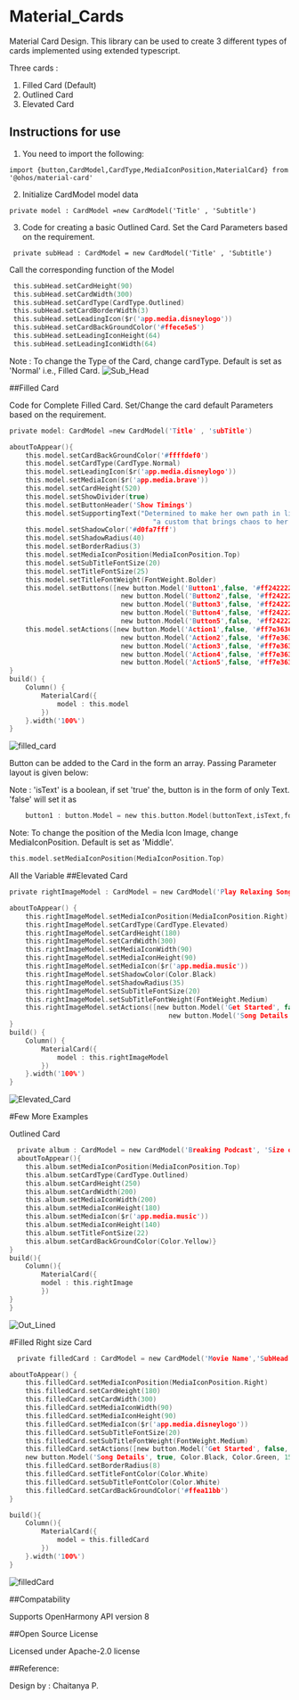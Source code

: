 # Material_Cards

Material Card Design. This library can be used to create 3 different types of cards implemented using extended typescript.

Three cards :

1. Filled Card (Default)
2. Outlined Card
3. Elevated Card

## Instructions for use


1. You need to import the following:

```ets
import {button,CardModel,CardType,MediaIconPosition,MaterialCard} from '@ohos/material-card'
```
2. Initialize CardModel model data

```
private model : CardModel =new CardModel('Title' , 'Subtitle')
```
3. Code for creating a basic Outlined Card. Set the Card Parameters based on the requirement.
```
 private subHead : CardModel = new CardModel('Title' , 'Subtitle')
```
Call the corresponding function of the Model

```c
 this.subHead.setCardHeight(90)
 this.subHead.setCardWidth(300)
 this.subHead.setCardType(CardType.Outlined)
 this.subHead.setCardBorderWidth(3)
 this.subHead.setLeadingIcon($r('app.media.disneylogo'))
 this.subHead.setCardBackGroundColor('#ffece5e5')
 this.subHead.setLeadingIconHeight(64)
 this.subHead.setLeadingIconWidth(64)
```
Note : To change the Type of the Card, change cardType. Default is set as 'Normal' i.e., Filled Card.
![Sub_Head](screenshots/subHead.png)

##Filled Card

Code for Complete Filled Card. Set/Change the card default Parameters based on the requirement. 
```c
private model: CardModel =new CardModel('Title' , 'subTitle')

aboutToAppear(){
    this.model.setCardBackGroundColor('#ffffdef0')
    this.model.setCardType(CardType.Normal)
    this.model.setLeadingIcon($r('app.media.disneylogo'))
    this.model.setMediaIcon($r('app.media.brave'))
    this.model.setCardHeight(520)
    this.model.setShowDivider(true)
    this.model.setButtonHeader('Show Timings')
    this.model.setSupportingText("Determined to make her own path in life, Princess Merida defies " +
                                    "a custom that brings chaos to her kingdom. Granted one wish, Merida ")
    this.model.setShadowColor('#d0fa7fff')
    this.model.setShadowRadius(40)
    this.model.setBorderRadius(3)
    this.model.setMediaIconPosition(MediaIconPosition.Top)
    this.model.setSubTitleFontSize(20)
    this.model.setTitleFontSize(25)
    this.model.setTitleFontWeight(FontWeight.Bolder)
    this.model.setButtons([new button.Model('Button1',false, '#ff242222', '#ffecc2ff', 15, ButtonType.Normal, 35, 100),
                            new button.Model('Button2',false, '#ff242222', '#ffecc2ff', 15, ButtonType.Capsule, 35, 100),
                            new button.Model('Button3',false, '#ff242222', '#ffecc2ff', 15, ButtonType.Capsule, 35, 100),
                            new button.Model('Button4',false, '#ff242222', '#ffecc2ff', 15, ButtonType.Capsule, 35, 100),
                            new button.Model('Button5',false, '#ff242222', '#ffecc2ff', 15, ButtonType.Capsule, 35, 100)])
    this.model.setActions([new button.Model('Action1',false, '#ff7e3636', '#fff3bb45', 15, ButtonType.Capsule, 30, 90),
                            new button.Model('Action2',false, '#ff7e3636', '#fff3bb45', 15, ButtonType.Capsule, 30, 90),
                            new button.Model('Action3',false, '#ff7e3636', '#fff3bb45', 15, ButtonType.Capsule, 30, 90),
                            new button.Model('Action4',false, '#ff7e3636', '#fff3bb45', 15, ButtonType.Capsule, 30, 90),
                            new button.Model('Action5',false, '#ff7e3636', '#fff3bb45', 15, ButtonType.Capsule, 30, 90),])
}
build() {
    Column() {
        MaterialCard({
            model : this.model
        })
    }.width('100%')
}
```
![filled_card](screenshots/filledCard.png)

Button can be added to the Card in the form an array. Passing Parameter layout is given below:

Note : 'isText'  is a boolean, if set 'true' the, button is in the form of only Text. 'false' will set it as 
```c
    button1 : button.Model = new this.button.Model(buttonText,isText,fontColor,buttonColor,fontSize,ButtonType,buttonHeight,buttonWidth)
```
Note: To change the position of the  Media Icon Image, change MediaIconPosition. Default is set as 'Middle'. 
```c
this.model.setMediaIconPosition(MediaIconPosition.Top) 
```
All the Variable
##Elevated Card 
```c
private rightImageModel : CardModel = new CardModel('Play Relaxing Songs', 'Song Name')

aboutToAppear() {
    this.rightImageModel.setMediaIconPosition(MediaIconPosition.Right)
    this.rightImageModel.setCardType(CardType.Elevated)
    this.rightImageModel.setCardHeight(180)
    this.rightImageModel.setCardWidth(300)
    this.rightImageModel.setMediaIconWidth(90)
    this.rightImageModel.setMediaIconHeight(90)
    this.rightImageModel.setMediaIcon($r('app.media.music'))
    this.rightImageModel.setShadowColor(Color.Black)
    this.rightImageModel.setShadowRadius(35)
    this.rightImageModel.setSubTitleFontSize(20)
    this.rightImageModel.setSubTitleFontWeight(FontWeight.Medium)
    this.rightImageModel.setActions([new button.Model('Get Started', false, Color.White, Color.Black, 15, ButtonType.Capsule,30, 110),
                                        new button.Model('Song Details', true, Color.Black, Color.Green, 15, ButtonType.Capsule, 30, 110)])
}
build() {
    Column() {
        MaterialCard({
            model : this.rightImageModel
        })
    }.width('100%')
}
```
![Elevated_Card](screenshots/ElevatedRightImage.png)

#Few More Examples

Outlined Card
```c
  private album : CardModel = new CardModel('Breaking Podcast', 'Size of Song')
  aboutToAppear(){
    this.album.setMediaIconPosition(MediaIconPosition.Top)
    this.album.setCardType(CardType.Outlined)
    this.album.setCardHeight(250)
    this.album.setCardWidth(200)
    this.album.setMediaIconWidth(200)
    this.album.setMediaIconHeight(180)
    this.album.setMediaIcon($r('app.media.music'))
    this.album.setMediaIconHeight(140)
    this.album.setTitleFontSize(22)
    this.album.setCardBackGroundColor(Color.Yellow)}
}   
build(){
    Column(){
        MaterialCard({
        model : this.rightImage
        })
}
}
```
![Out_Lined](screenshots/OutIinedCard.png )

#Filled Right size Card

```c
  private filledCard : CardModel = new CardModel('Movie Name','SubHead')

aboutToAppear() {
    this.filledCard.setMediaIconPosition(MediaIconPosition.Right)
    this.filledCard.setCardHeight(180)
    this.filledCard.setCardWidth(300)
    this.filledCard.setMediaIconWidth(90)
    this.filledCard.setMediaIconHeight(90)
    this.filledCard.setMediaIcon($r('app.media.disneylogo'))
    this.filledCard.setSubTitleFontSize(20)
    this.filledCard.setSubTitleFontWeight(FontWeight.Medium)
    this.filledCard.setActions([new button.Model('Get Started', false, Color.Black, Color.White, 15, ButtonType.Capsule,30, 110),
    new button.Model('Song Details', true, Color.Black, Color.Green, 15, ButtonType.Capsule, 30, 110)])
    this.filledCard.setBorderRadius(8)
    this.filledCard.setTitleFontColor(Color.White)
    this.filledCard.setSubTitleFontColor(Color.White)
    this.filledCard.setCardBackGroundColor('#ffea11bb')
}

build(){
    Column(){
        MaterialCard({
            model = this.filledCard
        })  
    }.width('100%')
}
```

![filledCard](screenshots/filledCardRight.png)

##Compatability

Supports OpenHarmony API version 8

##Open Source License

Licensed under Apache-2.0 license

##Reference:

Design by : Chaitanya P.